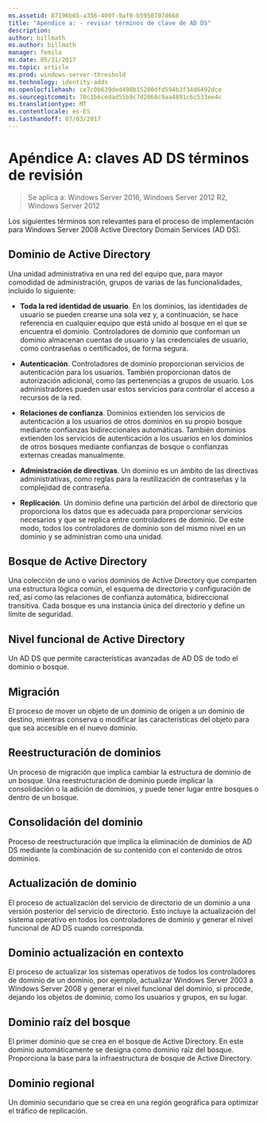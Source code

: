 ```yaml
---
ms.assetid: 87196b65-a356-409f-9af0-b5950797d668
title: "Apéndice a: - revisar términos de clave de AD DS"
description: 
author: billmath
ms.author: billmath
manager: femila
ms.date: 05/31/2017
ms.topic: article
ms.prod: windows-server-threshold
ms.technology: identity-adds
ms.openlocfilehash: ce7c0b639ded498b15200dfd594b3f34d6492dce
ms.sourcegitcommit: 70c1b6cedad55b9c7d2068c9aa4891c6c533ee4c
ms.translationtype: MT
ms.contentlocale: es-ES
ms.lasthandoff: 07/03/2017
---
```

# <a name="appendix-a-reviewing-key-ad-ds-terms"></a>Apéndice A: claves AD DS términos de revisión

>Se aplica a: Windows Server 2016, Windows Server 2012 R2, Windows Server 2012

Los siguientes términos son relevantes para el proceso de implementación para Windows Server 2008 Active Directory Domain Services (AD DS).  
  
## <a name="active-directory-domain"></a>Dominio de Active Directory  
Una unidad administrativa en una red del equipo que, para mayor comodidad de administración, grupos de varias de las funcionalidades, incluido lo siguiente:  
  
-   **Toda la red identidad de usuario**. En los dominios, las identidades de usuario se pueden crearse una sola vez y, a continuación, se hace referencia en cualquier equipo que está unido al bosque en el que se encuentra el dominio. Controladores de dominio que conforman un dominio almacenan cuentas de usuario y las credenciales de usuario, como contraseñas o certificados, de forma segura.  
  
-   **Autenticación**. Controladores de dominio proporcionan servicios de autenticación para los usuarios. También proporcionan datos de autorización adicional, como las pertenencias a grupos de usuario. Los administradores pueden usar estos servicios para controlar el acceso a recursos de la red.  
  
-   **Relaciones de confianza**. Dominios extienden los servicios de autenticación a los usuarios de otros dominios en su propio bosque mediante confianzas bidireccionales automáticas. También dominios extienden los servicios de autenticación a los usuarios en los dominios de otros bosques mediante confianzas de bosque o confianzas externas creadas manualmente.  
  
-   **Administración de directivas**. Un dominio es un ámbito de las directivas administrativas, como reglas para la reutilización de contraseñas y la complejidad de contraseña.  
  
-   **Replicación**. Un dominio define una partición del árbol de directorio que proporciona los datos que es adecuada para proporcionar servicios necesarios y que se replica entre controladores de dominio. De este modo, todos los controladores de dominio son del mismo nivel en un dominio y se administran como una unidad.  
  
## <a name="active-directory-forest"></a>Bosque de Active Directory  
Una colección de uno o varios dominios de Active Directory que comparten una estructura lógica común, el esquema de directorio y configuración de red, así como las relaciones de confianza automática, bidireccional transitiva. Cada bosque es una instancia única del directorio y define un límite de seguridad.  
  
## <a name="active-directory-functional-level"></a>Nivel funcional de Active Directory  
Un AD DS que permite características avanzadas de AD DS de todo el dominio o bosque.  
  
## <a name="migration"></a>Migración  
El proceso de mover un objeto de un dominio de origen a un dominio de destino, mientras conserva o modificar las características del objeto para que sea accesible en el nuevo dominio.  
  
## <a name="domain-restructure"></a>Reestructuración de dominios  
Un proceso de migración que implica cambiar la estructura de dominio de un bosque. Una reestructuración de dominio puede implicar la consolidación o la adición de dominios, y puede tener lugar entre bosques o dentro de un bosque.  
  
## <a name="domain-consolidation"></a>Consolidación del dominio  
Proceso de reestructuración que implica la eliminación de dominios de AD DS mediante la combinación de su contenido con el contenido de otros dominios.  
  
## <a name="domain-upgrade"></a>Actualización de dominio  
El proceso de actualización del servicio de directorio de un dominio a una versión posterior del servicio de directorio. Esto incluye la actualización del sistema operativo en todos los controladores de dominio y generar el nivel funcional de AD DS cuando corresponda.  
  
## <a name="in-place-domain-upgrade"></a>Dominio actualización en contexto  
El proceso de actualizar los sistemas operativos de todos los controladores de dominio de un dominio, por ejemplo, actualizar Windows Server 2003 a Windows Server 2008 y generar el nivel funcional del dominio, si procede, dejando los objetos de dominio, como los usuarios y grupos, en su lugar.  
  
## <a name="forest-root-domain"></a>Dominio raíz del bosque  
El primer dominio que se crea en el bosque de Active Directory. En este dominio automáticamente se designa como dominio raíz del bosque. Proporciona la base para la infraestructura de bosque de Active Directory.  
  
## <a name="regional-domain"></a>Dominio regional  
Un dominio secundario que se crea en una región geográfica para optimizar el tráfico de replicación.  
  


